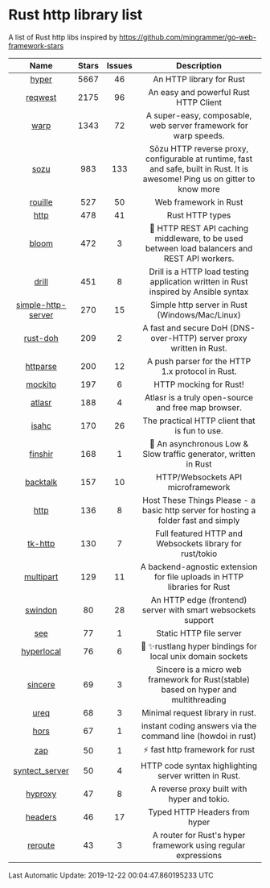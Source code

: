 # Rust http library list

A list of Rust http libs inspired by https://github.com/mingrammer/go-web-framework-stars


|Name|Stars|Issues|Description|
|:--:|:---:|:--:|:----:|
|[hyper](https://github.com/hyperium/hyper)|5667|46|An HTTP library for Rust|
|[reqwest](https://github.com/seanmonstar/reqwest)|2175|96|An easy and powerful Rust HTTP Client|
|[warp](https://github.com/seanmonstar/warp)|1343|72|A super-easy, composable, web server framework for warp speeds.|
|[sozu](https://github.com/sozu-proxy/sozu)|983|133|Sōzu HTTP reverse proxy, configurable at runtime, fast and safe, built in Rust. It is awesome! Ping us on gitter to know more|
|[rouille](https://github.com/tomaka/rouille)|527|50|Web framework in Rust|
|[http](https://github.com/hyperium/http)|478|41|Rust HTTP types|
|[bloom](https://github.com/valeriansaliou/bloom)|472|3|:cherry_blossom: HTTP REST API caching middleware, to be used between load balancers and REST API workers.|
|[drill](https://github.com/fcsonline/drill)|451|8|Drill is a HTTP load testing application written in Rust  inspired by Ansible syntax|
|[simple-http-server](https://github.com/TheWaWaR/simple-http-server)|270|15|Simple http server in Rust (Windows/Mac/Linux)|
|[rust-doh](https://github.com/jedisct1/rust-doh)|209|2|A fast and secure DoH (DNS-over-HTTP) server proxy written in Rust.|
|[httparse](https://github.com/seanmonstar/httparse)|200|12|A push parser for the HTTP 1.x protocol in Rust.|
|[mockito](https://github.com/lipanski/mockito)|197|6|HTTP mocking for Rust!|
|[atlasr](https://github.com/atlasr-org/atlasr)|188|4|Atlasr is a truly open-source and free map browser.|
|[isahc](https://github.com/sagebind/isahc)|170|26|The practical HTTP client that is fun to use.|
|[finshir](https://github.com/Hippolot/finshir)|168|1|:dizzy: An asynchronous Low & Slow traffic generator, written in Rust|
|[backtalk](https://github.com/lord/backtalk)|157|10|HTTP/Websockets API microframework|
|[http](https://github.com/thecoshman/http)|136|8|Host These Things Please - a basic http server for hosting a folder fast and simply|
|[tk-http](https://github.com/swindon-rs/tk-http)|130|7|Full featured HTTP and Websockets library for rust/tokio|
|[multipart](https://github.com/abonander/multipart)|129|11|A backend-agnostic extension for file uploads in HTTP libraries for Rust|
|[swindon](https://github.com/swindon-rs/swindon)|80|28|An HTTP edge (frontend) server with smart websockets support|
|[see](https://github.com/wyhaya/see)|77|1|Static HTTP file server|
|[hyperlocal](https://github.com/softprops/hyperlocal)|76|6|🔌 ✨rustlang hyper bindings for local unix domain sockets|
|[sincere](https://github.com/danclive/sincere)|69|3|Sincere is a micro web framework for Rust(stable) based on hyper and multithreading|
|[ureq](https://github.com/algesten/ureq)|68|3|Minimal request library in rust.|
|[hors](https://github.com/WindSoilder/hors)|67|1|instant coding answers via the command line (howdoi in rust)|
|[zap](https://github.com/oltdaniel/zap)|50|1|:zap: fast http framework for rust|
|[syntect_server](https://github.com/sourcegraph/syntect_server)|50|4|HTTP code syntax highlighting server written in Rust.|
|[hyproxy](https://github.com/moosingin3space/hyproxy)|47|8|A reverse proxy built with hyper and tokio.|
|[headers](https://github.com/hyperium/headers)|46|17|Typed HTTP Headers from hyper|
|[reroute](https://github.com/gsquire/reroute)|43|3|A router for Rust's hyper framework using regular expressions|

Last Automatic Update: 2019-12-22 00:04:47.860195233 UTC
